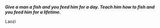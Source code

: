 _**Give a man a fish and you feed him for a day. Teach him how to fish and you feed him for a lifetime.**_

Laozi